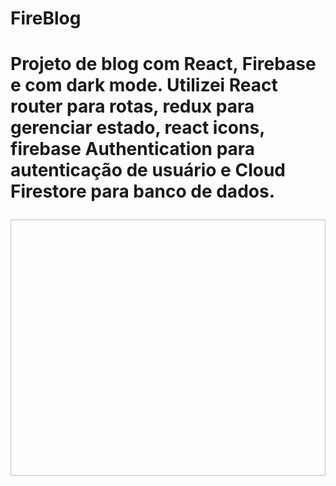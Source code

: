 <h1>FireBlog<h1>
<p >
Projeto de blog com React, Firebase e com dark mode.
Utilizei React router para rotas, redux para gerenciar estado, react icons, firebase Authentication para autenticação de usuário e Cloud Firestore para banco de dados.
</p>
<div align="center">
<img src"./imageReadme.png" width="1221" height = "410" >
</div>